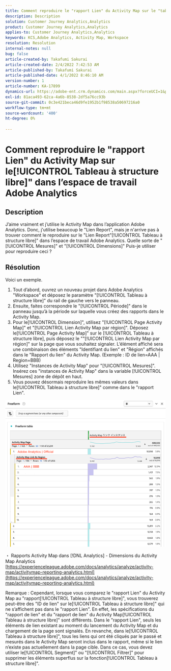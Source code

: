 ```yaml
---
title: Comment reproduire le "rapport Lien" du Activity Map sur le "tableau à structure libre" dans l’espace de travail Adobe Analytics
description: Description
solution: Customer Journey Analytics,Analytics
product: Customer Journey Analytics,Analytics
applies-to: Customer Journey Analytics,Analytics
keywords: KCS,Adobe Analytics, Activity Map, Workspace
resolution: Resolution
internal-notes: null
bug: false
article-created-by: Takafumi Sakurai
article-created-date: 2/4/2022 7:42:53 AM
article-published-by: Takafumi Sakurai
article-published-date: 4/1/2022 8:46:10 AM
version-number: 1
article-number: KA-17899
dynamics-url: https://adobe-ent.crm.dynamics.com/main.aspx?forceUCI=1&pagetype=entityrecord&etn=knowledgearticle&id=c22fb80d-8e85-ec11-8d21-0022480855a4
exl-id: 81aca493-62ca-4a6b-8538-2df5a76cc93b
source-git-commit: 0c3e421beca46d9fe1952b1f98538a50697216a0
workflow-type: tm+mt
source-wordcount: '400'
ht-degree: 0%

---
```


# Comment reproduire le &quot;rapport Lien&quot; du Activity Map sur le[!UICONTROL Tableau à structure libre]&quot; dans l’espace de travail Adobe Analytics

## Description

J’aime vraiment et j’utilise le Activity Map dans l’application Adobe Analytics. Donc, j&#39;utilise beaucoup le &quot;Lien Report&quot;, mais je n&#39;arrive pas à trouver comment le reproduire sur le &quot;Lien Report&quot;[!UICONTROL Tableau à structure libre]&quot; dans l’espace de travail Adobe Analytics. Quelle sorte de &quot;[!UICONTROL Mesures]&quot; et &quot;[!UICONTROL Dimensions]&quot; Puis-je utiliser pour reproduire ceci ?

## Résolution


Voici un exemple.

1. Tout d’abord, ouvrez un nouveau projet dans Adobe Analytics &quot;Workspace&quot; et déposez le paramètre &quot;[!UICONTROL Tableau à structure libre]&quot; du rail de gauche vers le panneau. 
2. Ensuite, faites correspondre le &quot;[!UICONTROL Période]&quot; dans le panneau jusqu’à la période sur laquelle vous créez des rapports dans le Activity Map.
3. Pour le[!UICONTROL Dimension]&quot;, utilisez &quot;[!UICONTROL Page Activity Map]&quot; et &quot;[!UICONTROL Lien Activity Map par région]&quot;. Déposez le[!UICONTROL Page Activity Map]&quot; sur le [!UICONTROL Tableau à structure libre], puis déposez le &quot;&quot;[!UICONTROL Lien Activity Map par région]&quot; sur la page que vous souhaitez signaler. L’élément affiché sera une combinaison des éléments &quot;Identifiant du lien&quot; et &quot;Région&quot; affichés dans le &quot;Rapport du lien&quot; du Activity Map. (Exemple : ID de lien=AAA | Region=BBB)
4. Utilisez &quot;Instances de Activity Map&quot; pour &quot;[!UICONTROL Mesures]&quot;. Insérez ces &quot;instances de Activity Map&quot; dans la variable [!UICONTROL Mesures] zone de dépôt en haut.
5. Vous pouvez désormais reproduire les mêmes valeurs dans le[!UICONTROL Tableau à structure libre]&quot; comme dans le &quot;rapport Lien&quot;.

![](assets/ce099307-8f85-ec11-8d21-0022480855a4.png)

・ Rapports Activity Map dans [!DNL Analytics] - Dimensions du Activity Map Analytics
[https://experienceleague.adobe.com/docs/analytics/analyze/activity-map/activitymap-reporting-analytics.html](https://experienceleague.adobe.com/docs/analytics/analyze/activity-map/activitymap-reporting-analytics.html)

Remarque : Cependant, lorsque vous comparez le &quot;rapport Lien&quot; du Activity Map au &quot;rapport[!UICONTROL Tableau à structure libre]&quot;, vous trouverez peut-être des &quot;ID de lien&quot; sur le[!UICONTROL Tableau à structure libre]&quot; qui ne s’affichent pas dans le &quot;rapport Lien&quot;. En effet, les spécifications du &quot;rapport de lien&quot; et du &quot;rapport de lien&quot; du Activity Map[!UICONTROL Tableau à structure libre]&quot; sont différents. Dans le &quot;rapport Lien&quot;, seuls les éléments de lien existant au moment du lancement du Activity Map et du chargement de la page sont signalés. En revanche, dans le[!UICONTROL Tableau à structure libre]&quot;, tous les liens qui ont été cliqués par le passé et mesurés dans le Activity Map seront inclus dans le rapport, même si le lien n’existe pas actuellement dans la page cible. Dans ce cas, vous devez utiliser le[!UICONTROL Segment]&quot; ou &quot;[!UICONTROL Filtrer]&quot; pour supprimer les éléments superflus sur la fonction[!UICONTROL Tableau à structure libre]&quot;.
